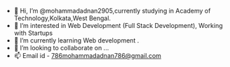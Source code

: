- 👋 Hi, I’m @mohammadadnan2905,currently studying in Academy of Technology,Kolkata,West Bengal.
- 👀 I’m interested in Web Development (Full Stack Development), Working with Startups
- 🌱 I’m currently learning Web development .
- 💞️ I’m looking to collaborate on ...
- 📫 Email id - 786mohammadadnan786@gmail.com 

<!---
mohammadadnan2905/mohammadadnan2905 is a ✨ special ✨ repository because its `README.md` (this file) appears on your GitHub profile.
You can click the Preview link to take a look at your changes.
--->
